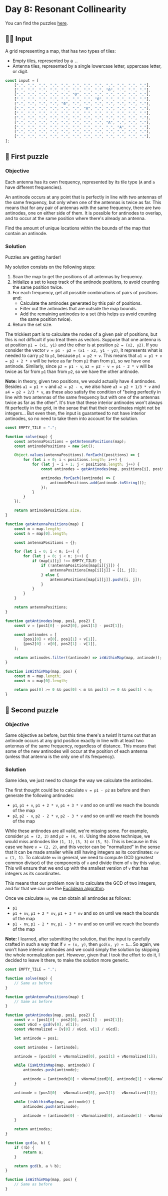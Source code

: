 # Day 8: Resonant Collinearity

You can find the puzzles [here](https://adventofcode.com/2024/day/8).

## ✍🏼 Input

A grid representing a map, that has two types of tiles:

-   Empty tiles, represented by a `.`.
-   Antenna tiles, represented by a single lowercase letter, uppercase letter, or digit.

```js
const input = [
    [".", ".", ".", ".", ".", ".", ".", ".", ".", ".", ".", "."],
    [".", ".", ".", ".", ".", ".", ".", ".", "0", ".", ".", "."],
    [".", ".", ".", ".", ".", "0", ".", ".", ".", ".", ".", "."],
    [".", ".", ".", ".", ".", ".", ".", "0", ".", ".", ".", "."],
    [".", ".", ".", ".", "0", ".", ".", ".", ".", ".", ".", "."],
    [".", ".", ".", ".", ".", ".", "A", ".", ".", ".", ".", "."],
    [".", ".", ".", ".", ".", ".", ".", ".", ".", ".", ".", "."],
    [".", ".", ".", ".", ".", ".", ".", ".", ".", ".", ".", "."],
    [".", ".", ".", ".", ".", ".", ".", ".", "A", ".", ".", "."],
    [".", ".", ".", ".", ".", ".", ".", ".", ".", "A", ".", "."],
    [".", ".", ".", ".", ".", ".", ".", ".", ".", ".", ".", "."],
    [".", ".", ".", ".", ".", ".", ".", ".", ".", ".", ".", "."],
];
```

## 🧩 First puzzle

### Objective

Each antenna has its own frequency, represented by its tile type (`A` and `a` have different frequencies).

An antinode occurs at any point that is perfectly in line with two antennas of the same frequency, but only when one of the antennas is twice as far. This means that for any pair of antennas with the same frequency, there are two antinodes, one on either side of them. It is possible for antinodes to overlap, and to occur at the same position where there's already an antenna.

Find the amount of unique locations within the bounds of the map that contain an antinode.

### Solution

Puzzles are getting harder!

My solution consists on the following steps:

1. Scan the map to get the positions of all antennas by frequency.
2. Initialize a set to keep track of the antinode positions, to avoid counting the same position twice.
3. For each frequency, get all possible combinations of pairs of positions and:
    - Calculate the antinodes generated by this pair of positions.
    - Filter out the antinodes that are outside the map bounds.
    - Add the remaining antinodes to a set (this helps us avoid counting the same position twice).
4. Return the set size.

The trickiest part is to calculate the nodes of a given pair of positions, but this is not difficult if you treat them as vectors. Suppose that one antenna is at position `p1 = (x1, y1)` and the other is at position `p2 = (x2, y2)`. If you consider the vector `v = p1 - p2 = (x1 - x2, y1 - y2)`, it represents what is needed to carry `p2` to `p1`, because `p1 = p2 + v`. This means that `a1 = p1 + v = p2 + 2 * v` will be twice as far from `p2` than from `p1`, so we have one antinode. Similarly, since `p2 = p1 - v`, `a2 = p2 - v = p1 - 2 * v` will be twice as far from `p1` than from `p2`, so we have the other antinode.

**Note:** in theory, given two positions, we would actually have 4 antinodes. Besides `a1 = p1 + v` and `a2 = p2 - v`, we also have `a3 = p2 + 1/3 * v` and `a4 = p2 + 2/3 * v`, as these also satisfy the condition of "being perfectly in line with two antennas of the same frequency but with one of the antennas twice as far as the other". It's true that these interior antinodes won't always fit perfectly in the grid, in the sense that that their coordinates might not be integers... But even then, the input is guaranteed to not have interior antinodes, so no need to take them into account for the solution.

```js
const EMPTY_TILE = ".";

function solve(map) {
    const antennaPositions = getAntennaPositions(map);
    const antinodePositions = new Set();

    Object.values(antennaPositions).forEach((positions) => {
        for (let i = 0; i < positions.length; i++) {
            for (let j = i + 1; j < positions.length; j++) {
                const antinodes = getAntinodes(map, positions[i], positions[j]);

                antinodes.forEach((antinode) => {
                    antinodePositions.add(antinode.toString());
                });
            }
        }
    });

    return antinodePositions.size;
}

function getAntennaPositions(map) {
    const m = map.length;
    const n = map[0].length;

    const antennaPositions = {};

    for (let i = 0; i < m; i++) {
        for (let j = 0; j < n; j++) {
            if (map[i][j] !== EMPTY_TILE) {
                if (!antennaPositions[map[i][j]]) {
                    antennaPositions[map[i][j]] = [[i, j]];
                } else {
                    antennaPositions[map[i][j]].push([i, j]);
                }
            }
        }
    }

    return antennaPositions;
}

function getAntinodes(map, pos1, pos2) {
    const v = [pos1[0] - pos2[0], pos1[1] - pos2[1]];

    const antinodes = [
        [pos1[0] + v[0], pos1[1] + v[1]],
        [pos2[0] - v[0], pos2[1] - v[1]],
    ];

    return antinodes.filter((antinode) => isWithinMap(map, antinode));
}

function isWithinMap(map, pos) {
    const m = map.length;
    const n = map[0].length;

    return pos[0] >= 0 && pos[0] < m && pos[1] >= 0 && pos[1] < n;
}
```

## 🧩 Second puzzle

### Objective

Same objective as before, but this time there's a twist! It turns out that an antinode occurs at any grid position exactly in line with at least two antennas of the same frequency, regardless of distance. This means that some of the new antinodes will occur at the position of each antenna (unless that antenna is the only one of its frequency).

### Solution

Same idea, we just need to change the way we calculate the antinodes.

The first thought could be to calculate `v = p1 - p2` as before and then generate the following antinodes:

-   `p1`, `p1 + v`, `p1 + 2 * v`, `p1 + 3 * v` and so on until we reach the bounds of the map
-   `p2`, `p2 - v`, `p2 - 2 * v`, `p2 - 3 * v` and so on until we reach the bounds of the map

While these antinodes are all valid, we're missing some. For example, consider `p1 = (2, 2)` and `p2 = (4, 4)`. Using the above technique, we would miss antinodes like `(1, 1)`, `(3, 3)` or `(5, 5)`. This is because in this case we have `v = (2, 2)`, and this vector can be "normalized" in the sense that it can be made smaller while still having integers as its coordinates: `nv = (1, 1)`. To calculate `nv` in general, we need to compute GCD (greatest common divisor) of the components of `v` and divide them of `v` by this value. This will ensure that we end up with the smallest version of `v` that has integers as its coordinates.

This means that our problem now is to calculate the GCD of two integers, and for that we can use the [Euclidean algorithm](https://en.wikipedia.org/wiki/Euclidean_algorithm).

Once we calculate `nv`, we can obtain all antinodes as follows:

-   `p1`
-   `p1 + nv`, `p1 + 2 * nv`, `p1 + 3 * nv` and so on until we reach the bounds of the map
-   `p1 - nv`, `p1 - 2 * nv`, `p1 - 3 * nv` and so on until we reach the bounds of the map

**Note:** I learned, after submitting the solution, that the input is carefully crafted in such a way that if `v = (x, y)`, then `gcd(x, y) = 1`... So again, we won't have interior antinodes and we could simply the solution by skipping the whole normalization part. However, given that I took the effort to do it, I decided to leave it there, to make the solution more generic.

```js
const EMPTY_TILE = ".";

function solve(map) {
    // Same as before
}

function getAntennaPositions(map) {
    // Same as before
}

function getAntinodes(map, pos1, pos2) {
    const v = [pos1[0] - pos2[0], pos1[1] - pos2[1]];
    const vGcd = gcd(v[0], v[1]);
    const vNormalized = [v[0] / vGcd, v[1] / vGcd];

    let antinode = pos1;

    const antinodes = [antinode];

    antinode = [pos1[0] + vNormalized[0], pos1[1] + vNormalized[1]];

    while (isWithinMap(map, antinode)) {
        antinodes.push(antinode);

        antinode = [antinode[0] + vNormalized[0], antinode[1] + vNormalized[1]];
    }

    antinode = [pos1[0] - vNormalized[0], pos1[1] - vNormalized[1]];

    while (isWithinMap(map, antinode)) {
        antinodes.push(antinode);

        antinode = [antinode[0] - vNormalized[0], antinode[1] - vNormalized[1]];
    }

    return antinodes;
}

function gcd(a, b) {
    if (!b) {
        return a;
    }

    return gcd(b, a % b);
}

function isWithinMap(map, pos) {
    // Same as before
}
```
